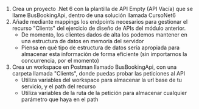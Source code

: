 1. Crea un proyecto .Net 6 con la plantilla de API Empty (API Vacía) que se llame BusBookingApi, dentro de una solución llamada CursoNet6
2. Añade mediante mappings los endpoints necesarios para gestionar el recurso "Clients" del ejercicio de diseño de APIs del módulo anterior.
    * De momento, los clientes dados de alta los podemos mantener en una estructura de datos en memoria del servidor
    * Piensa en qué tipo de estructura de datos sería apropiada para almacenar esta información de forma eficiente (sin importarnos la concurrencia, por el momento)
3. Crea un workspace en Postman llamado BusBookingApi, con una carpeta llamada "Clients", donde puedas probar las peticiones al API
    * Utiliza variables del workspace para almacenar la url base de tu servicio, y el path del recurso
    * Utiliza variables de la ruta de la petición para almacenar cualquier parámetro que haya en el path

